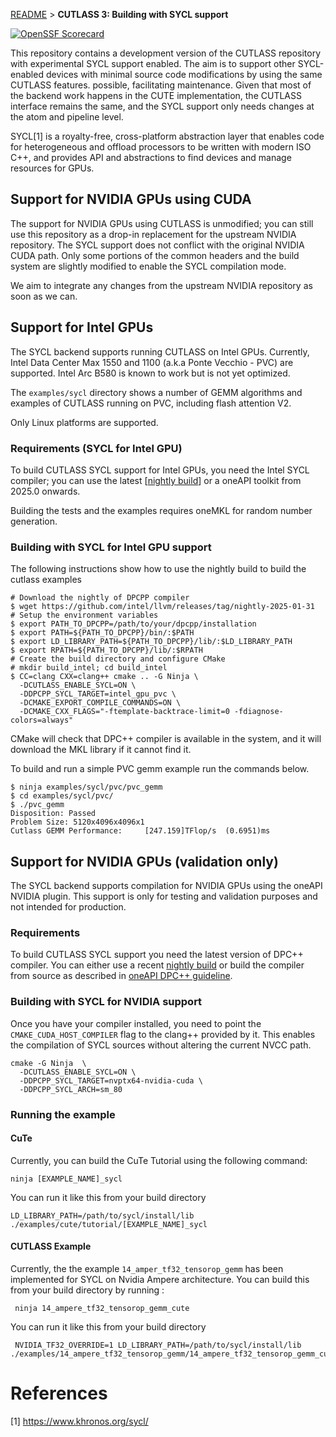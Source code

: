 
[README](../../../README.md#documentation) > **CUTLASS 3: Building with SYCL support**

[![OpenSSF Scorecard](https://api.scorecard.dev/projects/github.com/codeplaysoftware/cutlass-fork/badge)](https://scorecard.dev/viewer/?uri=github.com/codeplaysoftware/cutlass-fork)

This repository contains a development version of the CUTLASS repository
with experimental SYCL support enabled. The aim is to
support other SYCL-enabled devices with minimal source code modifications by using the same CUTLASS features.
possible, facilitating maintenance.
Given that most of the backend work happens in the CUTE implementation,
the CUTLASS interface remains the same, and the SYCL support only needs 
changes at the atom and pipeline level.

SYCL[1] is a royalty-free, cross-platform abstraction layer that enables
code for heterogeneous and offload processors to be written with modern 
ISO C++, and provides API and abstractions to find devices and manage 
resources for GPUs. 

## Support for NVIDIA GPUs using CUDA

The support for NVIDIA GPUs using CUTLASS is unmodified; you can still use this repository as a drop-in replacement for the upstream NVIDIA repository.
The SYCL support does not conflict with the original NVIDIA CUDA path.
Only some portions of the common headers and the build system are slightly modified
to enable the SYCL compilation mode.

We aim to integrate any changes from the upstream NVIDIA repository as soon
as we can.

## Support for Intel GPUs

The SYCL backend supports running CUTLASS on Intel GPUs.
Currently, Intel Data Center Max 1550 and 1100 (a.k.a Ponte Vecchio - PVC) are supported.
Intel Arc B580 is known to work but is not yet optimized.

The `examples/sycl` directory shows a number of GEMM algorithms and examples of 
CUTLASS running on PVC, including flash attention V2.

Only Linux platforms are supported.

### Requirements (SYCL for Intel GPU)

To build CUTLASS SYCL support for Intel GPUs, you need the Intel SYCL compiler;
you can use the latest [[nightly build](https://github.com/intel/llvm/releases)] 
or a oneAPI toolkit from 2025.0 onwards.

Building the tests and the examples requires oneMKL for random number generation.

### Building with SYCL for Intel GPU support

The following instructions show how to use the nightly build to build the cutlass examples


```
# Download the nightly of DPCPP compiler
$ wget https://github.com/intel/llvm/releases/tag/nightly-2025-01-31
# Setup the environment variables
$ export PATH_TO_DPCPP=/path/to/your/dpcpp/installation
$ export PATH=${PATH_TO_DPCPP}/bin/:$PATH
$ export LD_LIBRARY_PATH=${PATH_TO_DPCPP}/lib/:$LD_LIBRARY_PATH
$ export RPATH=${PATH_TO_DPCPP}/lib/:$RPATH
# Create the build directory and configure CMake
# mkdir build_intel; cd build_intel
$ CC=clang CXX=clang++ cmake .. -G Ninja \
  -DCUTLASS_ENABLE_SYCL=ON \
  -DDPCPP_SYCL_TARGET=intel_gpu_pvc \
  -DCMAKE_EXPORT_COMPILE_COMMANDS=ON \
  -DCMAKE_CXX_FLAGS="-ftemplate-backtrace-limit=0 -fdiagnose-colors=always"  
```

CMake will check that DPC++ compiler is available in the system,
and it will download the MKL library if it cannot find it.

To build and run a simple PVC gemm example run the commands below.

```
$ ninja examples/sycl/pvc/pvc_gemm
$ cd examples/sycl/pvc/
$ ./pvc_gemm
Disposition: Passed
Problem Size: 5120x4096x4096x1
Cutlass GEMM Performance:     [247.159]TFlop/s  (0.6951)ms
```

## Support for NVIDIA GPUs (validation only)

The SYCL backend supports compilation for NVIDIA GPUs using the 
oneAPI NVIDIA plugin. This support is only for testing and validation
purposes and not intended for production.

### Requirements 
 
To build CUTLASS SYCL support you need the latest version of DPC++ compiler. You can either use a recent [nightly build](https://github.com/intel/llvm/releases)
or build the compiler from source as described in [oneAPI DPC++ guideline]((https://github.com/intel/llvm/blob/sycl/sycl/doc/GetStartedGuide.md#build-dpc-toolchain-with-support-for-nvidia-cuda)).

### Building with SYCL for NVIDIA support
Once you have your compiler installed, you need to point the
`CMAKE_CUDA_HOST_COMPILER` flag to the clang++ provided by it.
This enables the compilation of SYCL sources without altering the current NVCC path.

```
cmake -G Ninja  \
  -DCUTLASS_ENABLE_SYCL=ON \
  -DDPCPP_SYCL_TARGET=nvptx64-nvidia-cuda \
  -DDPCPP_SYCL_ARCH=sm_80
```

### Running the example

#### CuTe 
Currently, you can build the CuTe Tutorial using the following command: 

```
ninja [EXAMPLE_NAME]_sycl
```

You can run it like this from your build directory

```
LD_LIBRARY_PATH=/path/to/sycl/install/lib ./examples/cute/tutorial/[EXAMPLE_NAME]_sycl
```

#### CUTLASS Example
 Currently, the the example `14_amper_tf32_tensorop_gemm` has been implemented for SYCL on Nvidia Ampere architecture. You can build this from your build directory by running :
 ```
  ninja 14_ampere_tf32_tensorop_gemm_cute
 ```
 You can run it like this from your build directory
 ```
  NVIDIA_TF32_OVERRIDE=1 LD_LIBRARY_PATH=/path/to/sycl/install/lib ./examples/14_ampere_tf32_tensorop_gemm/14_ampere_tf32_tensorop_gemm_cute
 ```

# References

[1] https://www.khronos.org/sycl/